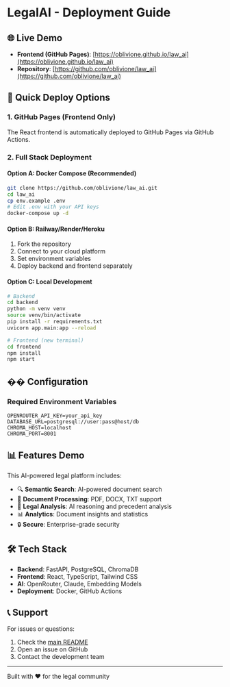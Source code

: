 # LegalAI - Deployment Guide

## 🌐 Live Demo

- **Frontend (GitHub Pages)**: [https://oblivione.github.io/law_ai](https://oblivione.github.io/law_ai)
- **Repository**: [https://github.com/oblivione/law_ai](https://github.com/oblivione/law_ai)

## 🚀 Quick Deploy Options

### 1. GitHub Pages (Frontend Only)
The React frontend is automatically deployed to GitHub Pages via GitHub Actions.

### 2. Full Stack Deployment

#### Option A: Docker Compose (Recommended)
```bash
git clone https://github.com/oblivione/law_ai.git
cd law_ai
cp env.example .env
# Edit .env with your API keys
docker-compose up -d
```

#### Option B: Railway/Render/Heroku
1. Fork the repository
2. Connect to your cloud platform
3. Set environment variables
4. Deploy backend and frontend separately

#### Option C: Local Development
```bash
# Backend
cd backend
python -m venv venv
source venv/bin/activate
pip install -r requirements.txt
uvicorn app.main:app --reload

# Frontend (new terminal)
cd frontend
npm install
npm start
```

## �� Configuration

### Required Environment Variables
```env
OPENROUTER_API_KEY=your_api_key
DATABASE_URL=postgresql://user:pass@host/db
CHROMA_HOST=localhost
CHROMA_PORT=8001
```

## 📊 Features Demo

This AI-powered legal platform includes:

- 🔍 **Semantic Search**: AI-powered document search
- 📄 **Document Processing**: PDF, DOCX, TXT support
- 🧠 **Legal Analysis**: AI reasoning and precedent analysis
- 📊 **Analytics**: Document insights and statistics
- 🔒 **Secure**: Enterprise-grade security

## 🛠️ Tech Stack

- **Backend**: FastAPI, PostgreSQL, ChromaDB
- **Frontend**: React, TypeScript, Tailwind CSS
- **AI**: OpenRouter, Claude, Embedding Models
- **Deployment**: Docker, GitHub Actions

## 📞 Support

For issues or questions:
1. Check the [main README](README.md)
2. Open an issue on GitHub
3. Contact the development team

---
Built with ❤️ for the legal community
